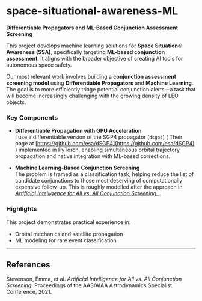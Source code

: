 # space-situational-awareness-ML

**Differentiable Propagators and ML-Based Conjunction Assessment Screening**

This project develops machine learning solutions for **Space Situational Awareness (SSA)**, specifically targeting **ML-based conjunction assessment**. It aligns with the broader objective of creating AI tools for autonomous space safety.

Our most relevant work involves building a **conjunction assessment screening model** using **Differentiable Propagators** and **Machine Learning**. The goal is to more efficiently triage potential conjunction alerts—a task that will become increasingly challenging with the growing density of LEO objects.

### Key Components

- **Differentiable Propagation with GPU Acceleration**  
  I use a differentiable version of the SGP4 propagator (`dsgp4`) ( Their page at [https://github.com/esa/dSGP4](https://github.com/esa/dSGP4) ) implemented in PyTorch, enabling simultaneous orbital trajectory propagation and native integration with ML-based corrections.

- **Machine Learning-Based Conjunction Screening**  
  The problem is framed as a classification task, helping reduce the list of candidate conjunctions to those most deserving of computationally expensive follow-up. This is roughly modelled after the approach in [*Artificial Intelligence for All vs. All Conjunction Screening.* ](https://oa.upm.es/67167/1/EStevenson_ECSD8_2021_AI_for_all_vs_all_conjunction_screening.pdf) .

### Highlights

This project demonstrates practical experience in:

- Orbital mechanics and satellite propagation  
- ML modeling for rare event classification  


---

## References

Stevenson, Emma, et al. *Artificial Intelligence for All vs. All Conjunction Screening.* Proceedings of the AAS/AIAA Astrodynamics Specialist Conference, 2021.
